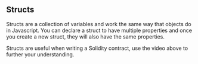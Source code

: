 ## Structs

Structs are a collection of variables and work the same way that objects do in Javascript. You can declare a struct to have multiple properties and once you create a new struct, they will also have the same properties. 

Structs are useful when writing a Solidity contract, use the video above to further your understanding.
